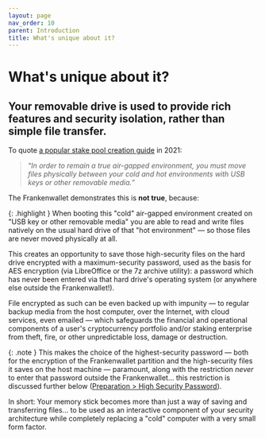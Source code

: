 ```yaml
---
layout: page
nav_order: 10
parent: Introduction
title: What's unique about it?
---
```


# What's unique about it?

## Your removable drive is used to provide rich features and security isolation, rather than simple file transfer.

To quote [a popular stake pool creation guide](https://forum.cardano.org/t/moving-and-installing-cardano-cli-to-cold-environment/64631/8?u=cosdpool) in 2021:

> “*In order to remain a true air-gapped environment, you must move files physically between your cold and hot environments with USB keys or other removable media.*”

The Frankenwallet demonstrates this is **not true**, because:

{: .highlight }
When booting this "cold" air-gapped environment created on "USB key or other removable media" you are able to read and write files natively on the usual hard drive of that "hot environment" — so those files are never moved physically at all.

This creates an opportunity to save those high-security files on the hard drive encrypted with a maximum-security password, used as the basis for AES encryption (via LibreOffice or the 7z archive utility): a password which has never been entered via that hard drive's operating system (or anywhere else outside the Frankenwallet!).

File encrypted as such can be even backed up with impunity — to regular backup media from the host computer, over the Internet, with cloud services, even emailed — which safeguards the financial and operational components of a user's cryptocurrency portfolio and/or staking enterprise from theft, fire, or other unpredictable loss, damage or destruction.

{: .note }
This makes the choice of the highest-security password — both for the encryption of the Frankenwallet partition and the high-security files it saves on the host machine — paramount, along with the restriction *never* to enter that password outside the Frankenwallet… this restriction is discussed further below ([Preparation \> High Security Password](/prepare/password-high)).

In short: Your memory stick becomes more than just a way of saving and transferring files… to be used as an interactive component of your security architecture while completely replacing a "cold" computer with a very small form factor.
